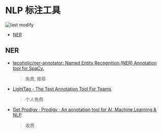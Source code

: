 NLP 标注工具
===
<!--START_SECTION:badge-->

![last modify](https://img.shields.io/static/v1?label=last%20modify&message=2022-12-12%2023%3A11%3A02&color=yellowgreen&style=flat-square)

<!--END_SECTION:badge-->
<!--info
top: false
hidden: false
-->

<!-- TOC -->
- [NER](#ner)
<!-- TOC -->


## NER
- [tecoholic/ner-annotator: Named Entity Recognition (NER) Annotation tool for SpaCy.](https://github.com/tecoholic/ner-annotator)
    > 免费, 推荐
- [LightTag - The Text Annotation Tool For Teams](https://www.lighttag.io/)
    > 个人免费
- [Get Prodigy · Prodigy · An annotation tool for AI, Machine Learning & NLP](https://prodi.gy/buy)
    > 收费